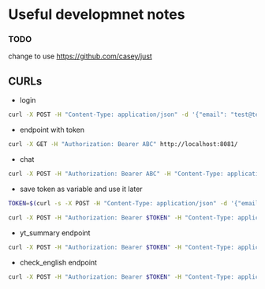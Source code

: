# Useful developmnet notes
### TODO
change to use https://github.com/casey/just

## CURLs
- login
```bash
curl -X POST -H "Content-Type: application/json" -d '{"email": "test@test.com", "password": "test1"}' http://localhost:8081/login
```

- endpoint with token
```bash
curl -X GET -H "Authorization: Bearer ABC" http://localhost:8081/
```

- chat
```bash
curl -X POST -H "Authorization: Bearer ABC" -H "Content-Type: application/json" -d '{"message": "Hello"}' http://localhost:8081/chat
```

- save token as variable and use it later
```bash
TOKEN=$(curl -s -X POST -H "Content-Type: application/json" -d '{"email": "test@test.com", "password": "test1"}' http://localhost:8081/login | jq -r '.access_token')

curl -X POST -H "Authorization: Bearer $TOKEN" -H "Content-Type: application/json" -d '{"message": "Hello"}' http://localhost:8081/chat
```

- yt_summary endpoint
```bash
curl -X POST -H "Authorization: Bearer $TOKEN" -H "Content-Type: application/json" -d '{"url": "https://www.youtube.com/watch?v=YEJUUB1LNFM"}' http://localhost:8081/yt-summary
```

- check_english endpoint
```bash
curl -X POST -H "Authorization: Bearer $TOKEN" -H "Content-Type: application/json" -d '{"text": "My name is Susan. Im fourteen and I live in Germany. My hobbies are going to discos, sometimes I listen to music on the radio. In the summer, I go swimming in a lake. I dont have any brothers or sisters. We take buses to school. Im in year 9 at my school. My birthday is on Friday. I hope I will get a new guitar."}' http://localhost:8081/check-english
```